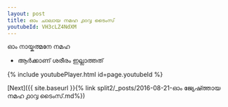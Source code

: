 ```yaml
---
layout: post
title: ഓം ചാലായ നമഹ ൧൦൮ ടൈംസ്
youtubeId: VH3cLZ4NdXM
---
```

 
 
 ഓം നായ്കത്മനേ നമഹ 
 
 -  ആർക്കാണ് ശരീരം ഇല്ലാത്തത് 
 
  
 
  
 
 
 
 
 
 


{% include youtubePlayer.html id=page.youtubeId %}
 
[Next]({{ site.baseurl }}{% link  split2/_posts/2016-08-21-ഓം ജ്യേഷ്ത്തായ നമഹ ൧൦൮ ടൈംസ്.md%})
 
